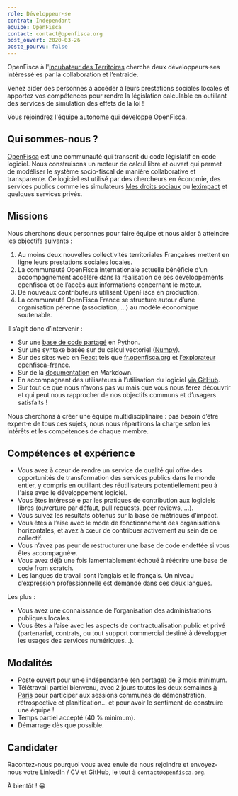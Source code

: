 ```yaml
---
role: Développeur·se 
contrat: Indépendant
equipe: OpenFisca
contact: contact@openfisca.org
post_ouvert: 2020-03-26
poste_pourvu: false
---
```


OpenFisca à l'[Incubateur des Territoires](https://incubateur.anct.gouv.fr/a-propos/) cherche deux développeurs·ses intéressé·es par la collaboration et l’entraide.

Venez aider des personnes à accéder à leurs prestations sociales locales et apportez vos compétences pour rendre la législation calculable en outillant des services de simulation des effets de la loi !

Vous rejoindrez l'[équipe autonome](https://blog.beta.gouv.fr/general/2016/11/28/equipes-autonomes/) qui développe OpenFisca.

## Qui sommes-nous ?

[OpenFisca](https://openfisca.org/fr/) est une communauté qui transcrit du code législatif en code logiciel. Nous construisons un moteur de calcul libre et ouvert qui permet de modéliser le système socio-fiscal de manière collaborative et transparente. Ce logiciel est utilisé par des chercheurs en économie, des services publics comme les simulateurs [Mes droits sociaux](http://mesdroitssociaux.gouv.fr) ou [leximpact](/startups/leximpact.html) et quelques services privés.

## Missions

Nous cherchons deux personnes pour faire équipe et nous aider à atteindre les objectifs suivants :

1. Au moins deux nouvelles collectivités territoriales Françaises mettent en ligne leurs prestations sociales locales.
2. La communauté OpenFisca internationale actuelle bénéficie d’un accompagnement accéléré dans la réalisation de ses développements openfisca et de l’accès aux informations concernant le moteur.
3. De nouveaux contributeurs utilisent OpenFisca en production.
4. La communauté OpenFisca France se structure autour d’une organisation pérenne (association, …) au modèle économique soutenable.

Il s’agit donc d’intervenir :

-   Sur une [base de code partagé](https://github.com/openfisca) en Python.
-   Sur une syntaxe basée sur du calcul vectoriel ([Numpy](https://numpy.org/devdocs/release/1.18.0-notes.html)).
-   Sur des sites web en [React](https://fr.reactjs.org) tels que [fr.openfisca.org](https://github.com/openfisca/fr.openfisca.org) et [l’explorateur openfisca-france](https://github.com/openfisca/legislation-explorer).
-   Sur de la [documentation](https://github.com/openfisca/openfisca-doc) en Markdown.
-   En accompagnant des utilisateurs à l’utilisation du logiciel [via GitHub](https://github.com/openfisca/openfisca-france/issues).
-   Sur tout ce que nous n’avons pas vu mais que vous nous ferez découvrir et qui peut nous rapprocher de nos objectifs communs et d’usagers satisfaits !


Nous cherchons à créer une équipe multidisciplinaire : pas besoin d’être expert·e de tous ces sujets, nous nous répartirons la charge selon les intérêts et les compétences de chaque membre.

## Compétences et expérience

-   Vous avez à cœur de rendre un service de qualité qui offre des opportunités de transformation des services publics dans le monde entier, y compris en outillant des réutilisateurs potentiellement peu à l'aise avec le développement logiciel.
-   Vous êtes intéressé·e par les pratiques de contribution aux logiciels libres (ouverture par défaut, pull requests, peer reviews, …).
-   Vous suivez les résultats obtenus sur la base de métriques d’impact.
-   Vous êtes à l’aise avec le mode de fonctionnement des organisations horizontales, et avez à cœur de contribuer activement au sein de ce collectif.
-   Vous n’avez pas peur de restructurer une base de code endettée si vous êtes accompagné·e.
-   Vous avez déjà une fois lamentablement échoué à réécrire une base de code from scratch.
-   Les langues de travail sont l’anglais et le français. Un niveau d’expression professionnelle est demandé dans ces deux langues.

Les plus : 

-   Vous avez une connaissance de l’organisation des administrations publiques locales.
-   Vous êtes à l’aise avec les aspects de contractualisation public et privé (partenariat, contrats, ou tout support commercial destiné à développer les usages des services numériques…).

## Modalités

-   Poste ouvert pour un·e indépendant·e (en portage) de 3 mois minimum.
-   Télétravail partiel bienvenu, avec 2 jours toutes les deux semaines [à Paris](https://github.com/betagouv/beta.gouv.fr/wiki/Locaux) pour participer aux sessions communes de démonstration, rétrospective et planification… et pour avoir le sentiment de construire une équipe !
-   Temps partiel accepté (40 % minimum).
-   Démarrage dès que possible.

## Candidater

Racontez-nous pourquoi vous avez envie de nous rejoindre et envoyez-nous votre LinkedIn / CV et GitHub, le tout à `contact@openfisca.org`.

À bientôt ! 😀

